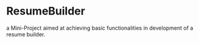 # ResumeBuilder
a Mini-Project aimed at achieving basic functionalities in development of a resume builder.
